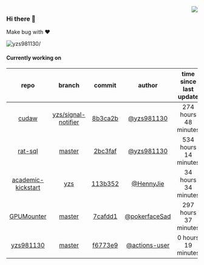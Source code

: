 <img align="right" src="https://github-readme-stats.vercel.app/api?username=yzs981130&show_icons=true&hide_title=true" />

### Hi there 👋


Make bug with ❤️

<p align="left"> <img src=https://komarev.com/ghpvc/?username=yzs981130 alt=yzs981130/> </p>


<!--
**yzs981130/yzs981130** is a ✨ _special_ ✨ repository because its `README.md` (this file) appears on your GitHub profile.

Here are some ideas to get you started:

- 🔭 I’m currently working on ...
- 🌱 I’m currently learning ...
- 👯 I’m looking to collaborate on ...
- 🤔 I’m looking for help with ...
- 💬 Ask me about ...
- 📫 How to reach me: ...
- 😄 Pronouns: ...
- ⚡ Fun fact: ...
-->

#### Currently working on


| repo | branch | commit | author | time since last update | language |
|:---:|:---:|:---:|:---:|:---:|:---:|
| [cudaw](https://github.com/yzs981130/cudaw) | [yzs/signal-notifier](https://github.com/yzs981130/cudaw/tree/yzs/signal-notifier) |[8b3ca2b](https://github.com/yzs981130/cudaw/commit/8b3ca2bb967397913f815d7c15d5dbab5b99b944) | [@yzs981130](https://github.com/yzs981130) |274 hours 48 minutes | ![](https://img.shields.io/badge/language-C-default.svg?style=flat-square)|
| [rat-sql](https://github.com/yzs981130/rat-sql) | [master](https://github.com/yzs981130/rat-sql/tree/master) |[2bc3faf](https://github.com/yzs981130/rat-sql/commit/2bc3faf89a04ccea23862b871615194946cf2b4b) | [@yzs981130](https://github.com/yzs981130) |534 hours 14 minutes | ![](https://img.shields.io/badge/language-Python-default.svg?style=flat-square)|
| [academic-kickstart](https://github.com/HennyJie/academic-kickstart) | [yzs](https://github.com/HennyJie/academic-kickstart/tree/yzs) |[113b352](https://github.com/HennyJie/academic-kickstart/commit/113b35289fd28eb45dbc375eb19aa734da773137) | [@HennyJie](https://github.com/HennyJie) |34 hours 34 minutes | ![](https://img.shields.io/badge/language-Shell-default.svg?style=flat-square)|
| [GPUMounter](https://github.com/yzs981130/GPUMounter) | [master](https://github.com/yzs981130/GPUMounter/tree/master) |[7cafdd1](https://github.com/yzs981130/GPUMounter/commit/7cafdd15364071323df16222cc3b330641763b78) | [@pokerfaceSad](https://github.com/pokerfaceSad) |297 hours 37 minutes | ![](https://img.shields.io/badge/language-Go-default.svg?style=flat-square)|
| [yzs981130](https://github.com/yzs981130/yzs981130) | [master](https://github.com/yzs981130/yzs981130/tree/master) |[f6773e9](https://github.com/yzs981130/yzs981130/commit/f6773e9385f7e143bfc181f0a8030d08eb72b0cd) | [@actions-user](https://github.com/actions-user) |0 hours 19 minutes | ![](https://img.shields.io/badge/language-Go-default.svg?style=flat-square)|
